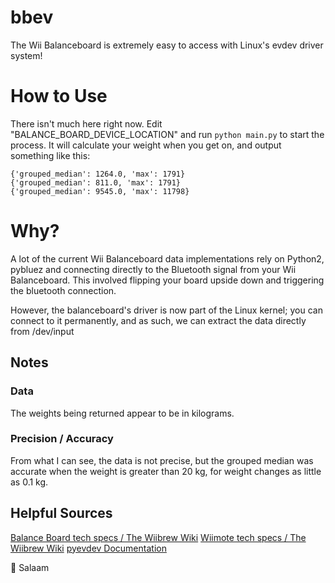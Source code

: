 # bbev
The Wii Balanceboard is extremely easy to access with Linux's evdev driver system!

# How to Use
There isn't much here right now.  Edit "BALANCE_BOARD_DEVICE_LOCATION" and run `python main.py` to start the process.  It will calculate your weight when you get on, and output something like this:

```python3
{'grouped_median': 1264.0, 'max': 1791}
{'grouped_median': 811.0, 'max': 1791}
{'grouped_median': 9545.0, 'max': 11798}
```

# Why?
A lot of the current Wii Balanceboard data implementations rely on Python2, pybluez and connecting directly to the Bluetooth signal from your Wii Balanceboard.  This involved flipping your board upside down and triggering the bluetooth connection.

However, the balanceboard's driver is now part of the Linux kernel; you can connect to it permanently, and as such, we can extract the data directly from /dev/input

## Notes
### Data
The weights being returned appear to be in kilograms.  

### Precision / Accuracy
From what I can see, the data is not precise, but the grouped median was accurate when the weight is greater than 20 kg, for weight changes as little as 0.1 kg.

## Helpful Sources

[Balance Board tech specs / The Wiibrew Wiki](http://wiibrew.org/wiki/Wii_Balance_Board)
[Wiimote tech specs / The Wiibrew Wiki](http://wiibrew.org/wiki/Wiimote)
[pyevdev Documentation](https://python-evdev.readthedocs.io/en/latest/index.html)

:wave: Salaam
